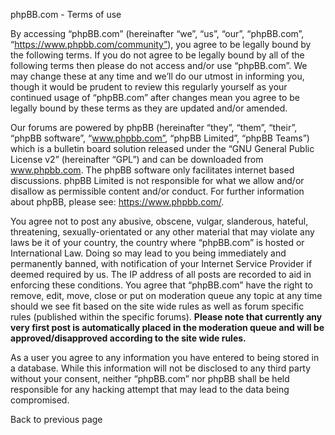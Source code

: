 phpBB.com - Terms of use

By accessing “phpBB.com” (hereinafter “we”, “us”, “our”, “phpBB.com”, “https://www.phpbb.com/community”), you agree to be legally bound by the following terms. If you do not agree to be legally bound by all of the following terms then please do not access and/or use “phpBB.com”. We may change these at any time and we’ll do our utmost in informing you, though it would be prudent to review this regularly yourself as your continued usage of “phpBB.com” after changes mean you agree to be legally bound by these terms as they are updated and/or amended.  
  
Our forums are powered by phpBB (hereinafter “they”, “them”, “their”, “phpBB software”, “www.phpbb.com”, “phpBB Limited”, “phpBB Teams”) which is a bulletin board solution released under the “GNU General Public License v2” (hereinafter “GPL”) and can be downloaded from www.phpbb.com. The phpBB software only facilitates internet based discussions. phpBB Limited is not responsible for what we allow and/or disallow as permissible content and/or conduct. For further information about phpBB, please see: https://www.phpbb.com/.  
  
You agree not to post any abusive, obscene, vulgar, slanderous, hateful, threatening, sexually-orientated or any other material that may violate any laws be it of your country, the country where “phpBB.com” is hosted or International Law. Doing so may lead to you being immediately and permanently banned, with notification of your Internet Service Provider if deemed required by us. The IP address of all posts are recorded to aid in enforcing these conditions. You agree that “phpBB.com” have the right to remove, edit, move, close or put on moderation queue any topic at any time should we see fit based on the site wide rules as well as forum specific rules (published within the specific forums). **Please note that currently any very first post is automatically placed in the moderation queue and will be approved/disapproved according to the site wide rules.**  
  
As a user you agree to any information you have entered to being stored in a database. While this information will not be disclosed to any third party without your consent, neither “phpBB.com” nor phpBB shall be held responsible for any hacking attempt that may lead to the data being compromised.

Back to previous page